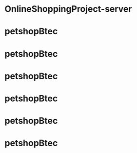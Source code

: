 # OnlineShoppingProject-server
# petshopBtec
# petshopBtec
# petshopBtec
# petshopBtec
# petshopBtec
# petshopBtec
